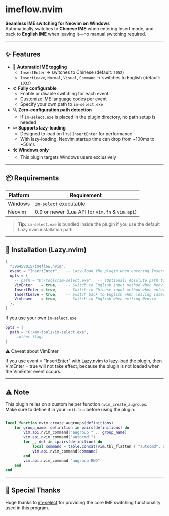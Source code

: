 # imeflow.nvim

**Seamless IME switching for Neovim on Windows**  
Automatically switches to **Chinese IME** when entering Insert mode, and back to **English IME** when leaving it—no manual switching required.

---

## ✨ Features

- 🔄 **Automatic IME toggling**
  - `InsertEnter` → switches to Chinese (default: `2052`)
  - `InsertLeave`, `Normal`, `Visual`, `Command` → switches to English (default: `1033`)
- ⚙️ **Fully configurable**
  - Enable or disable switching for each event
  - Customize IME language codes per event
  - Specify your own path to `im-select.exe`
- 🔍 **Zero-configuration path detection**
  - If `im-select.exe` is placed in the plugin directory, no path setup is needed
- 💤 **Supports lazy-loading**
  - Designed to load on first `InsertEnter` for performance
  - With lazy-loading, Neovim startup time can drop from ~100ms to ~50ms
- 🛠️ **Windows only**
  - This plugin targets Windows users exclusively

---

## 📦 Requirements

| Platform | Requirement                              |
| -------- | ---------------------------------------- |
| Windows  | [`im-select`](https://github.com/daipeihust/im-select) executable |
| Neovim   | 0.9 or newer (Lua API for `vim.fn` & `vim.api`) |

> **Tip:** `im-select.exe` is bundled inside the plugin if you use the default Lazy.nvim installation path.

---

## 🚀 Installation (Lazy.nvim)

```lua
{
  "396458015/imeflow.nvim",
  event = "InsertEnter",   -- Lazy-load the plugin when entering Insert mode for the first time
  opts = {
    -- path = "D:/tools/im-select.exe",  -- (Optional) Absolute path to im-select.exe if not using the default bundled one
    VimEnter    = true,    -- Switch to English input method when Neovim starts
    InsertEnter = true,    -- Switch to Chinese input method when entering Insert mode
    InsertLeave = true,    -- Switch back to English when leaving Insert mode
    VimLeave    = true,    -- Switch to English when exiting Neovim
  },
}
```

If you use your own `im-select.exe`

```lua
opts = {
  path = "C:/my-tools/im-select.exe",
  -- …other flags
}
```

⚠️ Caveat about VimEnter

If you use event = "InsertEnter" with Lazy.nvim to lazy-load the plugin, then VimEnter = true will not take effect, because the plugin is not loaded when the VimEnter event occurs.

---

## ⚠️ Note

This plugin relies on a custom helper function `nvim_create_augroups`.  
Make sure to define it in your `init.lua` before using the plugin:

```lua

local function nvim_create_augroups(definitions)
    for group_name, definition in pairs(definitions) do
        vim.api.nvim_command("augroup " .. group_name)
        vim.api.nvim_command("autocmd!")
        for _, def in ipairs(definition) do
            local command = table.concat(vim.tbl_flatten { "autocmd", def }, " ")
            vim.api.nvim_command(command)
        end
        vim.api.nvim_command "augroup END"
    end
end
```

---

## 🙏 Special Thanks

Huge thanks to [im-select](https://github.com/daipeihust/im-select) for providing the core IME switching functionality used in this program.

